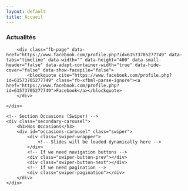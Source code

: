 ```yaml
---
layout: default
title: Accueil
---
```


<!-- Carrousel principal (Swiper) -->
<section id="home-carousel-section" class="swiper">
    <div id="home-carousel" class="swiper-wrapper">
        <!-- Slides will be loaded dynamically here -->
    </div>
    <!-- If we need navigation buttons -->
    <div class="swiper-button-prev"></div>
    <div class="swiper-button-next"></div>
    <!-- If we need pagination -->
    <div class="swiper-pagination"></div>
</section>

<div class="secondary-carousels-wrapper">
    <!-- Section Facebook (remplace le carrousel Actualités) -->
    <div class="secondary-carousel">
        <h3>Actualités</h3>
        
        <div class="fb-page" data-href="https://www.facebook.com/profile.php?id=61573705277749" data-tabs="timeline" data-width="" data-height="400" data-small-header="false" data-adapt-container-width="true" data-hide-cover="false" data-show-facepile="false">
            <blockquote cite="https://www.facebook.com/profile.php?id=61573705277749" class="fb-xfbml-parse-ignore"><a href="https://www.facebook.com/profile.php?id=61573705277749">Facebook</a></blockquote>
        </div>
        
    </div>

    <!-- Section Occasions (Swiper) -->
    <div class="secondary-carousel">
        <h3>Nos Occasions</h3>
        <div id="occasions-carousel" class="swiper">
            <div class="swiper-wrapper">
                <!-- Slides will be loaded dynamically here -->
            </div>
            <!-- If we need navigation buttons -->
            <div class="swiper-button-prev"></div>
            <div class="swiper-button-next"></div>
            <!-- If we need pagination -->
            <div class="swiper-pagination"></div>
        </div>
    </div>
</div>
